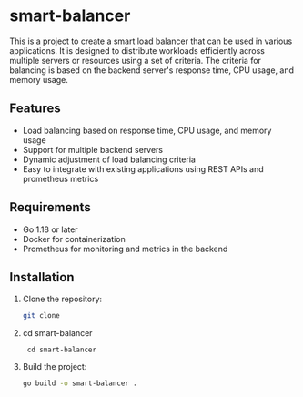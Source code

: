 # smart-balancer

This is a project to create a smart load balancer that can be used in various applications. 
It is designed to distribute workloads efficiently across multiple servers or resources using a set of criteria.
The criteria for balancing is based on the backend server's response time, CPU usage, and memory usage.

## Features
- Load balancing based on response time, CPU usage, and memory usage
- Support for multiple backend servers
- Dynamic adjustment of load balancing criteria
- Easy to integrate with existing applications using REST APIs and prometheus metrics

## Requirements
- Go 1.18 or later
- Docker for containerization
- Prometheus for monitoring and metrics in the backend

## Installation
1. Clone the repository:
   ```bash
   git clone 
   ```

2. cd smart-balancer
   ```
    cd smart-balancer
    ```
3. Build the project:
    ```bash
    go build -o smart-balancer .
    ```



